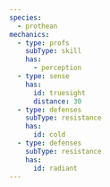 ```yaml
---
species:
  - prothean
mechanics:
  - type: profs
    subType: skill
    has:
      - perception
  - type: sense
    has:
      id: truesight
      distance: 30
  - type: defenses
    subType: resistance
    has:
      id: cold
  - type: defenses
    subType: resistance
    has:
      id: radiant
---
```

